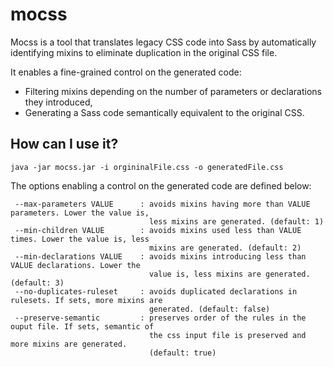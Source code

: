 # mocss

Mocss is a tool that translates legacy CSS code into Sass by automatically identifying mixins to eliminate duplication in the original CSS file.

It enables a fine-grained control on the generated code:
* Filtering mixins depending on the number of parameters or declarations they introduced,
* Generating a Sass code semantically equivalent to the original CSS.

## How can I use it?

`java -jar mocss.jar -i orgininalFile.css -o generatedFile.css`

The options enabling a control on the generated code are defined below:
```
 --max-parameters VALUE      : avoids mixins having more than VALUE parameters. Lower the value is,
                               less mixins are generated. (default: 1)
 --min-children VALUE        : avoids mixins used less than VALUE times. Lower the value is, less
                               mixins are generated. (default: 2)
 --min-declarations VALUE    : avoids mixins introducing less than VALUE declarations. Lower the
                               value is, less mixins are generated. (default: 3)
 --no-duplicates-ruleset     : avoids duplicated declarations in rulesets. If sets, more mixins are
                               generated. (default: false)
 --preserve-semantic         : preserves order of the rules in the ouput file. If sets, semantic of
                               the css input file is preserved and more mixins are generated.
                               (default: true)
```
